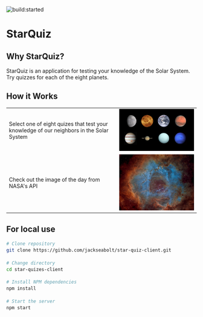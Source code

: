 
<img src="https://travis-ci.org/jackseabolt/star-quizes-client.svg?branch=master" alt="build:started">
<h1>StarQuiz</h1>

Why StarQuiz?
-------------
StarQuiz is an application for testing your knowledge of the Solar System. Try quizzes for each of the eight planets. 

How it Works
------------
<table layout="fixed">
  <tr>
    <td width="55%">
      <p>Select one of eight quizes that test your knowledge of our neighbors in the Solar System</p>
    </td>
    <td width = "40%">
      <img src="/src/images/readme1.png" max-height="240px" width="auto">
    </td>
  </tr>
  <tr>
    <td>
      <p>Check out the image of the day from NASA's API</p>
    </td>
    <td>
      <img src="/src/images/readme2.png" max-height="240px" witdh="auto">
    </td>
  </tr>
  <!-- 
  <tr>
    <td>
      <p>The large numbers and color coding make the patron tile easy to understand.  Additionl information available includes seat location, time of stay, and a graphic representation of drink purchases.</p>
    </td>
    <td>
      <img src="/img/buzz-kill-patrondet.png" max-height="240px" witdh="auto">
    </td>
  </tr>
  <tr>
    <td>
      <p>And if someone goes too far, help is a click away.</p>
    </td>
    <td>
      <img src="/img/buzz-kill-patronemergency.png" max-height="240px" witdh="auto">
    </td>
  </tr> -->
</table>

For local use
--------

```bash
# Clone repository
git clone https://github.com/jackseabolt/star-quiz-client.git

# Change directory
cd star-quizes-client

# Install NPM dependencies
npm install

# Start the server
npm start
```
